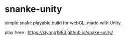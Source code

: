 # snanke-unity
simple snake playable build for webGL, made with Unity.

play here : https://kjyong1983.github.io/snake-unity/
